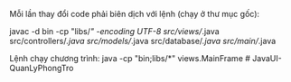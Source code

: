 Mỗi lần thay đổi code phải biên dịch với lệnh (chạy ở thư mục gốc):


javac -d bin -cp "libs/*" -encoding UTF-8 src/views/*.java src/controllers/*.java src/models/*.java src/database/*.java src/main/*.java

Lệnh chạy chương trình:   java -cp "bin;libs/\*" views.MainFrame
#   J a v a U I - Q u a n L y P h o n g T r o  
 